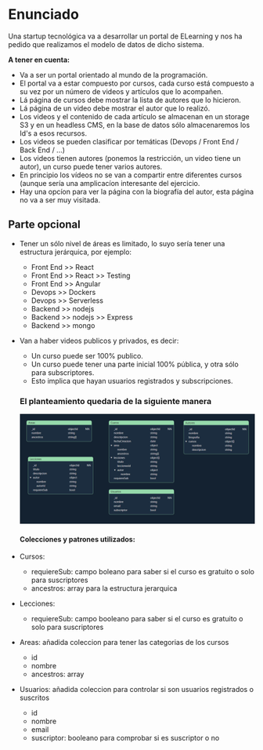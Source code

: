 # Enunciado

Una startup tecnológica va a desarrollar un portal de ELearning y nos ha pedido que realizamos el modelo de datos de dicho sistema.

**A tener en cuenta:**

- Va a ser un portal orientado al mundo de la programación.
- El portal va a estar compuesto por cursos, cada curso está compuesto a su vez por un número de videos y artículos que lo acompañen.
- Lá página de cursos debe mostrar la lista de autores que lo hicieron.
- Lá página de un video debe mostrar el autor que lo realizó.
- Los videos y el contenido de cada artículo se almacenan en un storage S3 y en un headless CMS, en la base de datos sólo almacenaremos los Id's a esos recursos.
- Los videos se pueden clasificar por temáticas (Devops / Front End / Back End / ...)
- Los videos tienen autores (ponemos la restricción, un video tiene un autor), un curso puede tener varios autores.
- En principio los vídeos no se van a compartir entre diferentes cursos (aunque sería una amplicacíon interesante del ejercicio.
- Hay una opcíon para ver la página con la biografía del autor, esta página no va a ser muy visitada.

## Parte opcional
- Tener un sólo nivel de áreas es limitado, lo suyo sería tener una estructura jerárquica, por ejemplo:
  - Front End >> React
  - Front End >> React >> Testing
  - Front End >> Angular
  - Devops >> Dockers
  - Devops >> Serverless
  - Backend >> nodejs
  - Backend >> nodejs >> Express
  - Backend >> mongo

- Van a haber videos publicos y privados, es decir:
  - Un curso puede ser 100% publico.
  - Un curso puede tener una parte inicial 100% pública, y otra sólo para subscriptores.
  - Esto implica que hayan usuarios registrados y subscripciones.

  ### El planteamiento quedaria de la siguiente manera
  
  ![diagrama](diagramaOpcionalModelado.png)
  
  
  #### Colecciones y patrones utilizados:

- Cursos:
  - requiereSub: campo boleano para saber si el curso es gratuito o solo para suscriptores
  - ancestros: array para la estructura jerarquica

- Lecciones:
  - requiereSub: campo booleano para saber si el curso es gratuito o solo para suscriptores

- Areas: añadida coleccion para tener las categorias de los cursos
  - id
  - nombre
  - ancestros: array

- Usuarios: añadida coleccion para controlar si son usuarios registrados o suscritos
  - id
  - nombre
  - email
  - suscriptor: booleano para comprobar si es suscriptor o no
